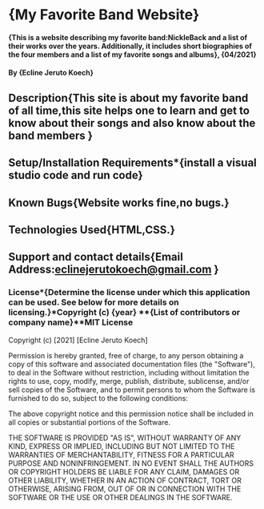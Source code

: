 # {My Favorite Band Website}
#### {This is a website describing my favorite band:NickleBack and a list of their works over the years. Additionally, it includes short biographies of the four members and a list of my favorite songs and albums}, {04/2021}
#### By **{Ecline Jeruto Koech}**
## Description{This site is about my favorite band of all time,this site helps one to learn and get to know about their songs and also know about the band members }
## Setup/Installation Requirements*{install a visual studio code and run code}
## Known Bugs{Website works fine,no bugs.}
## Technologies Used{HTML,CSS.}
## Support and contact details{Email Address:eclinejerutokoech@gmail.com }
### License*{Determine the license under which this application can be used.  See below for more details on licensing.}*Copyright (c) {year} **{List of contributors or company name}**MIT License

Copyright (c) [2021] [Ecline Jeruto Koech]

Permission is hereby granted, free of charge, to any person obtaining a copy
of this software and associated documentation files (the "Software"), to deal
in the Software without restriction, including without limitation the rights
to use, copy, modify, merge, publish, distribute, sublicense, and/or sell
copies of the Software, and to permit persons to whom the Software is
furnished to do so, subject to the following conditions:

The above copyright notice and this permission notice shall be included in all
copies or substantial portions of the Software.

THE SOFTWARE IS PROVIDED "AS IS", WITHOUT WARRANTY OF ANY KIND, EXPRESS OR
IMPLIED, INCLUDING BUT NOT LIMITED TO THE WARRANTIES OF MERCHANTABILITY,
FITNESS FOR A PARTICULAR PURPOSE AND NONINFRINGEMENT. IN NO EVENT SHALL THE
AUTHORS OR COPYRIGHT HOLDERS BE LIABLE FOR ANY CLAIM, DAMAGES OR OTHER
LIABILITY, WHETHER IN AN ACTION OF CONTRACT, TORT OR OTHERWISE, ARISING FROM,
OUT OF OR IN CONNECTION WITH THE SOFTWARE OR THE USE OR OTHER DEALINGS IN THE
SOFTWARE.